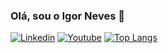 ### Olá, sou o Igor Neves 🦉
[![Linkedin](https://img.shields.io/badge/LinkedIn-0077B5?style=for-the-badge&logo=linkedin&logoColor=white)](https://www.linkedin.com/in/igor-neves157/) [![Youtube](	https://img.shields.io/badge/YouTube-FF0000?style=for-the-badge&logo=youtube&logoColor=white)](https://www.youtube.com/watch?v=rcvhTlLHEu4)
[![Top Langs](https://github-readme-stats.vercel.app/api/top-langs/?username=nevesmlk&hide_progress=true)](https://github.com/nevesmlk/github-readme-stats)
